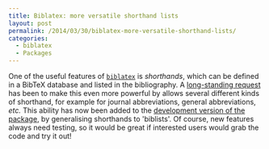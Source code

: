 ```yaml
---
title: Biblatex: more versatile shorthand lists
layout: post
permalink: /2014/03/30/biblatex-more-versatile-shorthand-lists/
categories:
  - biblatex
  - Packages
---
```

One of the useful features of [`biblatex`](https://ctan.org/pkg/biblatex) is _shorthands_, which can be defined in a BibTeX database and listed in the bibliography. A [long-standing request](https://tex.stackexchange.com/questions/29122/how-to-get-abbreviations-of-the-bibliography-into-the-list-of-shorthands) has been to make this even more powerful by allows several different kinds of shorthand, for example for journal abbreviations, general abbreviations, _etc._ This ability has now been added to the [development version of the package](https://github.com/plk/biblatex/), by generalising shorthands to 'biblists'. Of course, new features always need testing, so it would be great if interested users would grab the code and try it out!
